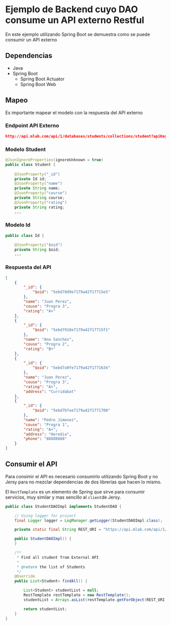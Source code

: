# Ejemplo de Backend cuyo DAO consume un API externo Restful
En este ejemplo utilizando Spring Boot se demuestra como se puede consumir un API externo 

## Dependencias

- Java
- Spring Boot
  - Spring Boot Actuator
  - Spring Boot Web

## Mapeo

Es importante mapear el modelo con la respuesta del API externo

### Endpoint API Externo

```json
http://api.mlab.com/api/1/databases/students/collections/student?apiKey=12KfjNX97_amx0iUdS2I_eitAy3jSaOb
```

### Modelo Student

```java
@JsonIgnoreProperties(ignoreUnknown = true)
public class Student {
    
    @JsonProperty("_id")
    private Id id;
    @JsonProperty("name")
    private String name;
    @JsonProperty("course")
    private String course;
    @JsonProperty("rating")
    private String rating;
    ...
```

### Modelo Id

```java
public class Id {

    @JsonProperty("$oid")
    private String $oid;
    ...
```

### Respuesta del API

```json
[
    {
        "_id": {
            "$oid": "5ebd78d9e7179a42f17715e5"
        },
        "name": "Juan Perez",
        "couse": "Progra 3",
        "rating": "A+"
    },
    {
        "_id": {
            "$oid": "5ebd7918e7179a42f17715f1"
        },
        "name": "Ana Sanchez",
        "couse": "Progra 2",
        "rating": "B+"
    },
    {
        "_id": {
            "$oid": "5ebd7a9fe7179a42f1771634"
        },
        "name": "Juan Perez",
        "couse": "Progra 3",
        "rating": "A+",
        "address": "Curridabat"
    },
    {
        "_id": {
            "$oid": "5ebd7bfee7179a42f1771700"
        },
        "name": "Pedro Jimenez",
        "couse": "Progra 1",
        "rating": "A+",
        "address": "Heredia",
        "phone": "88888888"
    }
]
```

## Consumir el API

Para consimir el API es necesario consumirlo utilizando Spring Boot y no Jersy para no mezclar dependencias de dos librerías que hacen lo mismo.

El `RestTemplate` es un elemento de Spring que sirve para consumir servicios, muy similar y mas sencillo al `client`de Jersy. 

```java
public class StudentDAOImpl implements StudentDAO {

    // Using logger for project
    final Logger logger = LogManager.getLogger(StudentDAOImpl.class);

    private static final String REST_URI = "https://api.mlab.com/api/1/databases/students/collections/student?apiKey=12KfjNX97_amx0iUdS2I_eitAy3jSaOb";

    public StudentDAOImpl() {
    }

    /**
     * Find all student from External API
     *
     * @return the list of Students
     */
    @Override
    public List<Student> findAll() {

        List<Student> studentList = null;
        RestTemplate restTemplate = new RestTemplate();
        studentList = Arrays.asList(restTemplate.getForObject(REST_URI, Student[].class));

        return studentList;
    }
}
```

